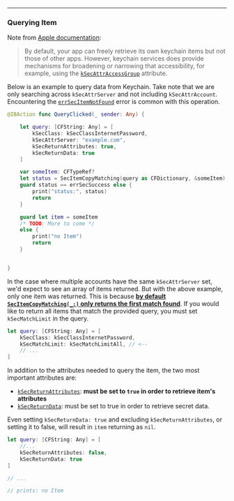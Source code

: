 
---

### Querying Item

<!--
In this section:
- I want to go over how to use `SecItemCopyMatching(_:)`
- explain `kSecReturnData: true`
- When you save duplicate items you get `errSecDuplicateItem`

https://developer.apple.com/documentation/security/keychain_services/keychain_items/searching_for_keychain_items
-->

Note from [Apple documentation](https://developer.apple.com/documentation/security/keychain_services/keychain_items/searching_for_keychain_items#2922072):

> By default, your app can freely retrieve its own keychain items but not those of other apps. However, keychain services does provide mechanisms for broadening or narrowing that accessibility, for example, using the [`kSecAttrAccessGroup`](https://developer.apple.com/documentation/security/ksecattraccessgroup) attribute.

Below is an example to query data from Keychain. Take note that we are only searching across `kSecAttrServer` and not including `kSecAttrAccount`. Encountering the [`errSecItemNotFound`](./#errsecitemnotfound) error is common with this operation.

```swift
@IBAction func QueryClicked(_ sender: Any) {

    let query: [CFString: Any] = [
        kSecClass: kSecClassInternetPassword,
        kSecAttrServer: "example.com",
        kSecReturnAttributes: true,
        kSecReturnData: true
    ]

    var someItem: CFTypeRef?
    let status = SecItemCopyMatching(query as CFDictionary, &someItem)
    guard status == errSecSuccess else {
        print("status:", status)
        return
    }

    guard let item = someItem
    /* TODO: More to come */
    else {
        print("no Item")
        return
    }


}
```

In the case where multiple accounts have the same `kSecAttrServer` set, we'd expect to see an array of items returned. But with the above example, only one item was returned. This is because [**by default `SecItemCopyMatching(_:)` only returns the first match found**](https://developer.apple.com/documentation/security/1398306-secitemcopymatching#discussion). If you would like to return all items that match the provided query, you must set `kSecMatchLimit` in the query.

```swift
let query: [CFString: Any] = [
    kSecClass: kSecClassInternetPassword,
    kSecMatchLimit: kSecMatchLimitAll, // <--
    // ...
]
```

In addition to the attributes needed to query the item, the two most important attributes are:

- [`kSecReturnAttributes`](https://developer.apple.com/documentation/security/ksecreturnattributes): **must be set to `true` in order to retrieve item's attributes**
- [`kSecReturnData`](https://developer.apple.com/documentation/security/ksecreturndata): must be set to true in order to retrieve secret data.


Even setting `kSecReturnData: true` and excluding `kSecReturnAttributes`, or setting it to false, will result in `item` returning as `nil`.

```swift
let query: [CFString: Any] = [
    //...
    kSecReturnAttributes: false,
    kSecReturnData: true
]

// ...

// prints: no Item
```


